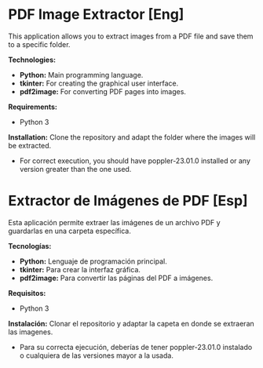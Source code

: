 # PDF Image Extractor [Eng]

This application allows you to extract images from a PDF file and save them to a specific folder.

**Technologies:**

* **Python:** Main programming language.
* **tkinter:** For creating the graphical user interface.
* **pdf2image:** For converting PDF pages into images.

**Requirements:**

* Python 3

**Installation:**
Clone the repository and adapt the folder where the images will be extracted.

- For correct execution, you should have poppler-23.01.0 installed or any version greater than the one used.
  

# Extractor de Imágenes de PDF [Esp]

Esta aplicación permite extraer las imágenes de un archivo PDF y guardarlas en una carpeta específica.

**Tecnologías:**

* **Python:** Lenguaje de programación principal.
* **tkinter:** Para crear la interfaz gráfica.
* **pdf2image:** Para convertir las páginas del PDF a imágenes.


**Requisitos:**

* Python 3

**Instalación:**
Clonar el repositorio y adaptar la capeta en donde se extraeran las imagenes.

  

- Para su correcta ejecución, deberías de tener poppler-23.01.0 instalado o cualquiera de las versiones mayor a la usada.
